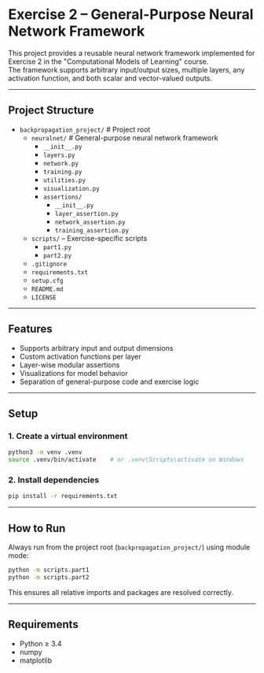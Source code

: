 # Exercise 2 – General-Purpose Neural Network Framework

This project provides a reusable neural network framework implemented for Exercise 2 in the "Computational Models of Learning" course.       
The framework supports arbitrary input/output sizes, multiple layers, any activation function, and both scalar and vector-valued outputs.

---

## Project Structure

- `backpropagation_project/`  # Project root  
  - `neuralnet/`              # General-purpose neural network framework  
    - `__init__.py`  
    - `layers.py`  
    - `network.py`  
    - `training.py`  
    - `utilities.py`  
    - `visualization.py`  
    - `assertions/`  
      - `__init__.py`  
      - `layer_assertion.py`  
      - `network_assertion.py`  
      - `training_assertion.py`  
  - `scripts/` – Exercise-specific scripts  
    - `part1.py`  
    - `part2.py`  
  - `.gitignore`  
  - `requirements.txt`  
  - `setup.cfg`
  - `README.md`
  - `LICENSE`

---

## Features

- Supports arbitrary input and output dimensions  
- Custom activation functions per layer  
- Layer-wise modular assertions  
- Visualizations for model behavior  
- Separation of general-purpose code and exercise logic  

---

## Setup

### 1. Create a virtual environment

```bash
python3 -m venv .venv
source .venv/bin/activate    # or .venv\Scripts\activate on Windows
```

### 2. Install dependencies

```bash
pip install -r requirements.txt
```

---

## How to Run

Always run from the project root (`backpropagation_project/`) using module mode:

```bash
python -m scripts.part1
python -m scripts.part2
```

This ensures all relative imports and packages are resolved correctly.

---

## Requirements

- Python ≥ 3.4  
- numpy  
- matplotlib
